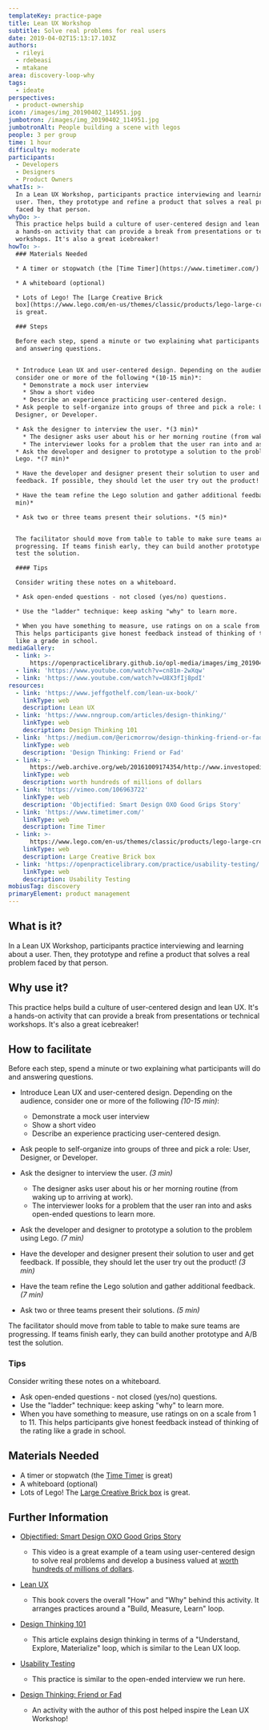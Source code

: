 ```yaml
---
templateKey: practice-page
title: Lean UX Workshop
subtitle: Solve real problems for real users
date: 2019-04-02T15:13:17.103Z
authors:
  - rileyi
  - rdebeasi
  - mtakane
area: discovery-loop-why
tags:
  - ideate
perspectives:
  - product-ownership
icon: /images/img_20190402_114951.jpg
jumbotron: /images/img_20190402_114951.jpg
jumbotronAlt: People building a scene with legos
people: 3 per group
time: 1 hour
difficulty: moderate
participants:
  - Developers
  - Designers
  - Product Owners
whatIs: >-
  In a Lean UX Workshop, participants practice interviewing and learning about a
  user. Then, they prototype and refine a product that solves a real problem
  faced by that person.
whyDo: >-
  This practice helps build a culture of user-centered design and lean UX. It's
  a hands-on activity that can provide a break from presentations or technical
  workshops. It's also a great icebreaker!
howTo: >-
  ### Materials Needed

  * A timer or stopwatch (the [Time Timer](https://www.timetimer.com/) is great)

  * A whiteboard (optional)

  * Lots of Lego! The [Large Creative Brick
  box](https://www.lego.com/en-us/themes/classic/products/lego-large-creative-brick-box-10698)
  is great.

  ### Steps

  Before each step, spend a minute or two explaining what participants will do
  and answering questions.


  * Introduce Lean UX and user-centered design. Depending on the audience,
  consider one or more of the following *(10-15 min)*:
    * Demonstrate a mock user interview
    * Show a short video
    * Describe an experience practicing user-centered design.
  * Ask people to self-organize into groups of three and pick a role: User,
  Designer, or Developer.

  * Ask the designer to interview the user. *(3 min)*
    * The designer asks user about his or her morning routine (from waking up to arriving at work).
    * The interviewer looks for a problem that the user ran into and asks open-ended questions to learn more.
  * Ask the developer and designer to prototype a solution to the problem using
  Lego. *(7 min)*

  * Have the developer and designer present their solution to user and get
  feedback. If possible, they should let the user try out the product! *(3 min)*

  * Have the team refine the Lego solution and gather additional feedback. *(7
  min)*

  * Ask two or three teams present their solutions. *(5 min)*


  The facilitator should move from table to table to make sure teams are
  progressing. If teams finish early, they can build another prototype and A/B
  test the solution.

  #### Tips

  Consider writing these notes on a whiteboard.

  * Ask open-ended questions - not closed (yes/no) questions.

  * Use the "ladder" technique: keep asking "why" to learn more.

  * When you have something to measure, use ratings on on a scale from 1 to 11.
  This helps participants give honest feedback instead of thinking of the rating
  like a grade in school.
mediaGallery:
  - link: >-
      https://openpracticelibrary.github.io/opl-media/images/img_20190402_114951.jpg
  - link: 'https://www.youtube.com/watch?v=cn81m-2wXqw'
  - link: 'https://www.youtube.com/watch?v=U8X3fIj8pdI'
resources:
  - link: 'https://www.jeffgothelf.com/lean-ux-book/'
    linkType: web
    description: Lean UX
  - link: 'https://www.nngroup.com/articles/design-thinking/'
    linkType: web
    description: Design Thinking 101
  - link: 'https://medium.com/@ericmorrow/design-thinking-friend-or-fad-91a867dfe157'
    linkType: web
    description: 'Design Thinking: Friend or Fad'
  - link: >-
      https://web.archive.org/web/20161009174354/http://www.investopedia.com/stock-analysis/2010/helen-of-troys-winning-acquisitions-hele-npk-lcut-nc-jah0706.aspx
    linkType: web
    description: worth hundreds of millions of dollars
  - link: 'https://vimeo.com/106963722'
    linkType: web
    description: 'Objectified: Smart Design OXO Good Grips Story'
  - link: 'https://www.timetimer.com/'
    linkType: web
    description: Time Timer
  - link: >-
      https://www.lego.com/en-us/themes/classic/products/lego-large-creative-brick-box-10698
    linkType: web
    description: Large Creative Brick box
  - link: 'https://openpracticelibrary.com/practice/usability-testing/'
    linkType: web
    description: Usability Testing
mobiusTag: discovery
primaryElement: product management
---
```

## What is it?

In a Lean UX Workshop, participants practice interviewing and learning about a user. Then, they prototype and refine a product that solves a real problem faced by that person.

## Why use it?

This practice helps build a culture of user-centered design and lean UX. It's a hands-on activity that can provide a break from presentations or technical workshops. It's also a great icebreaker!

## How to facilitate

Before each step, spend a minute or two explaining what participants will do and answering questions.

* Introduce Lean UX and user-centered design. Depending on the audience, consider one or more of the following *(10-15 min)*:

  * Demonstrate a mock user interview
  * Show a short video
  * Describe an experience practicing user-centered design.
* Ask people to self-organize into groups of three and pick a role: User, Designer, or Developer.
* Ask the designer to interview the user. *(3 min)*

  * The designer asks user about his or her morning routine (from waking up to arriving at work).
  * The interviewer looks for a problem that the user ran into and asks open-ended questions to learn more.
* Ask the developer and designer to prototype a solution to the problem using Lego. *(7 min)*
* Have the developer and designer present their solution to user and get feedback. If possible, they should let the user try out the product! *(3 min)*
* Have the team refine the Lego solution and gather additional feedback. *(7 min)*
* Ask two or three teams present their solutions. *(5 min)*

The facilitator should move from table to table to make sure teams are progressing. If teams finish early, they can build another prototype and A/B test the solution.

### Tips

Consider writing these notes on a whiteboard.

* Ask open-ended questions - not closed (yes/no) questions.
* Use the "ladder" technique: keep asking "why" to learn more.
* When you have something to measure, use ratings on on a scale from 1 to 11. This helps participants give honest feedback instead of thinking of the rating like a grade in school.

## Materials Needed

* A timer or stopwatch (the [Time Timer](https://www.timetimer.com/) is great)
* A whiteboard (optional)
* Lots of Lego! The [Large Creative Brick box](https://www.lego.com/en-us/themes/classic/products/lego-large-creative-brick-box-10698) is great.

## Further Information

* [Objectified: Smart Design OXO Good Grips Story](https://vimeo.com/106963722)

  * This video is a great example of a team using user-centered design to solve real problems and develop a business valued at [worth hundreds of millions of dollars](https://web.archive.org/web/20161009174354/http://www.investopedia.com/stock-analysis/2010/helen-of-troys-winning-acquisitions-hele-npk-lcut-nc-jah0706.aspx).
* [Lean UX](https://www.jeffgothelf.com/lean-ux-book/)

  * This book covers the overall "How" and "Why" behind this activity. It arranges practices around a "Build, Measure, Learn" loop.
* [Design Thinking 101](https://www.nngroup.com/articles/design-thinking/)

  * This article explains design thinking in terms of a "Understand, Explore, Materialize" loop, which is similar to the Lean UX loop.
* [Usability Testing](https://openpracticelibrary.com/practice/usability-testing/)

  * This practice is similar to the open-ended interview we run here.
* [Design Thinking: Friend or Fad](https://medium.com/@ericmorrow/design-thinking-friend-or-fad-91a867dfe157)

  * An activity with the author of this post helped inspire the Lean UX Workshop!
